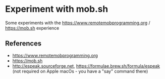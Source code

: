 # Experiment with mob.sh
Some experiments with the https://www.remotemobprogramming.org / https://mob.sh experience

## References
* https://www.remotemobprogramming.org
* https://mob.sh
* http://espeak.sourceforge.net, https://formulae.brew.sh/formula/espeak (not required on Apple macOs - you have a "say" command there)
